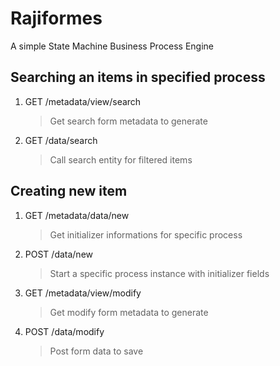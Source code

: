 # Rajiformes

A simple State Machine Business Process Engine  

## Searching an items in specified process

1. GET  /metadata/view/search
   >Get search form metadata to generate
2. GET /data/search
   >Call search entity for filtered items

## Creating new item

1. GET  /metadata/data/new
   >Get initializer informations for specific process
2. POST /data/new
   >Start a specific process instance with initializer fields
3. GET /metadata/view/modify
   >Get modify form metadata to generate
4. POST /data/modify
   >Post form data to save